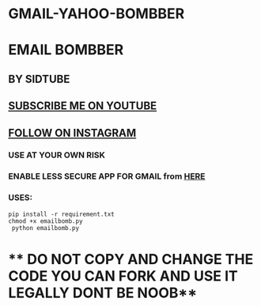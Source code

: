 # GMAIL-YAHOO-BOMBBER
# EMAIL BOMBBER
## BY SIDTUBE
##  <a href="https://bit.ly/sidtubesub">SUBSCRIBE ME ON YOUTUBE</a>
##  <a href="https://www.instagram.com/cimplesid">FOLLOW ON INSTAGRAM</a>
### USE AT YOUR OWN RISK
### ENABLE LESS SECURE APP FOR  GMAIL from <a href="https://myaccount.google.com/lesssecureapps"> HERE </a>
### USES:

```
pip install -r requirement.txt
chmod +x emailbomb.py
 python emailbomb.py
 ```  
 
 # ** DO NOT COPY AND CHANGE THE CODE YOU CAN FORK AND USE IT LEGALLY DONT BE NOOB**
      
      
